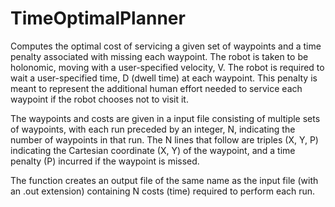# TimeOptimalPlanner

Computes the optimal cost of servicing a given set of waypoints and a time penalty associated with missing each waypoint.  The robot is taken to be holonomic, moving with a user-specified velocity, V.  The robot is required to wait a user-specified time, D (dwell time) at each waypoint. This penalty is meant to represent the additional human effort needed to service each waypoint if the robot chooses not to visit it.

The waypoints and costs are given in a input file consisting of multiple sets of waypoints, with each run preceded by an integer, N, indicating the number of waypoints in that run.  The N lines that follow are triples (X, Y, P) indicating the Cartesian coordinate (X, Y) of the waypoint, and a time penalty (P) incurred if the waypoint is missed.

The function creates an output file of the same name as the input file (with an .out extension) containing N costs (time) required to perform each run.
